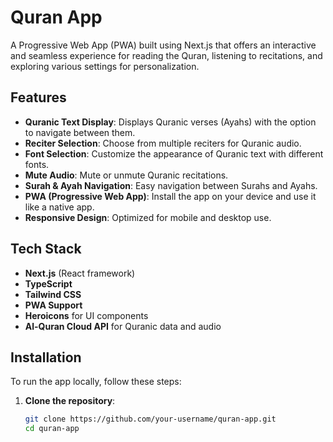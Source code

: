 # Quran App

A Progressive Web App (PWA) built using Next.js that offers an interactive and seamless experience for reading the Quran, listening to recitations, and exploring various settings for personalization.

## Features

- **Quranic Text Display**: Displays Quranic verses (Ayahs) with the option to navigate between them.
- **Reciter Selection**: Choose from multiple reciters for Quranic audio.
- **Font Selection**: Customize the appearance of Quranic text with different fonts.
- **Mute Audio**: Mute or unmute Quranic recitations.
- **Surah & Ayah Navigation**: Easy navigation between Surahs and Ayahs.
- **PWA (Progressive Web App)**: Install the app on your device and use it like a native app.
- **Responsive Design**: Optimized for mobile and desktop use.

## Tech Stack

- **Next.js** (React framework)
- **TypeScript**
- **Tailwind CSS**
- **PWA Support**
- **Heroicons** for UI components
- **Al-Quran Cloud API** for Quranic data and audio

## Installation

To run the app locally, follow these steps:

1. **Clone the repository**:

   ```bash
   git clone https://github.com/your-username/quran-app.git
   cd quran-app
   ```
